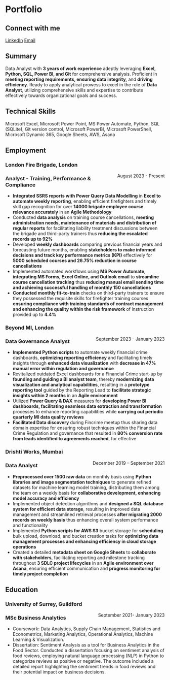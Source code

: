 # Portfolio
## Connect with me
[LinkedIn](https://www.linkedin.com/in/joshua-fernandes-a31957178/)
[Email](mailto:joshrf98@yahoo.co.in)
## Summary
Data Analyst with **3 years of work experience** adeptly leveraging **Excel, Python, SQL, Power
BI, and Git** for comprehensive analysis. Proficient in **meeting reporting requirements,
ensuring data integrity,** and **driving efficiency**. Ready to apply analytical prowess to excel in
the role of **Data Analyst**, utilizing comprehensive skills and expertise
to contribute effectively towards organizational goals and success.

## Technical Skills
Microsoft Excel, Microsoft Power Point, MS Power Automate, Python, SQL
(SQLite), Git version control, Microsoft PowerBI, Microsoft PowerShell, Microsoft Dynamic 365,
Google Sheets, AWS, Asana

## Employment
### London Fire Brigade, London 
<span style="float: right;">August 2023 - Present</span>
### Analyst - Training, Performance & Compliance
- **Integrated SSRS reports with Power Query Data Modelling** in **Excel to automate weekly 
reporting**, enabling efficient firefighters and timely skill gap recognition
for over **14000 brigade employee course relevance accurately** in an **Agile Methodology**
- Conducted **data analysis** on training course cancellations, **meeting administration needs,
maintenance of materials and distribution of regular reports** for facilitating liability
treatment discussions between the brigade and third-party trainers thus **reducing the
escalated records up to 92%**
- Developed **weekly dashboards** comparing previous financial years and forecasting future
months, enabling **stakeholders to make informed decisions and track key performance
metrics (KPI)** effectively for **5000 scheduled courses and 26.75% reduction in course
cancellations**
- Implemented automated workflows using **MS Power Automate, integrating MS Forms,
Excel Online, and Outlook email** to **streamline course cancellation tracking** thus
**reducing manual email sending time and achieving successful handling of monthly 150
cancellations**
- **Conducted monthly fit-to-train** checks on third-party trainers to ensure they possessed
the requisite skills for firefighter training courses **ensuring compliance with training
standards of contract management and enhancing the quality within the risk
framework** of instruction provided up to **4.4%**

### Beyond MI, London
<span style="float: right;">September 2023 - January 2023</span>
### Data Governance Analyst
- **Implemented Python scripts** to automate weekly financial crime dashboards,
**optimizing reporting efficiency** and facilitating timely insights through **enhanced
data visualization** with **decrease in 47% manual error within regulation and
governance**
- Revitalized outdated Excel dashboards for a Financial Crime start-up by **founding and
guiding a BI analyst team**, thereby **modernizing data visualization and analytical
capabilities**, resulting in a **prototype reporting tool** guided by the Reporting Lead to
**facilitate strategic insights within 2 months** in an **Agile environment**
- Utilized **Power Query & DAX** measures for **developing Power BI dashboards,
facilitating seamless data extraction and transformation** processes to enhance
reporting capabilities while **carrying out periodic quarterly MI data quality reviews**
- **Facilitated Data discovery** during Fincrime meetup thus sharing data domain expertise
for ensuring robust techniques within the Financial Crime Regulation and governance
that resulted in **80% conversion rate from leads identified to agreements reached**, for
effective

### Drishti Works, Mumbai
<span style="float: right;">December 2019 – September 2021</span>
### Data Analyst
- **Preprocessed over 1500 raw data** on monthly basis using **Python libraries and image
segmentation techniques** to generate refined datasets for machine learning model
training, distributing them among the team on a weekly basis for **collaborative
development, enhancing model accuracy and efficiency**
- Implemented object detection algorithms and **designed a SQL database system for
efficient data storage**, resulting in improved data management and streamlined
retrieval processes **after migrating 2000 records on weekly basis** thus enhancing overall system
performance and functionality
- Implemented **Python scripts for AWS S3** bucket storage for **scheduling** bulk upload,
download, and bucket creation tasks for **optimizing data management processes and
enhancing efficiency in cloud storage operations**
- Created a detailed **metadata sheet on Google Sheets** to **collaborate with
stakeholders**, facilitating reporting and milestone tracking throughout **3 SDLC
project lifecycles** in an **Agile environment over Asana**, ensuring efficient
communication and **progress monitoring for timely project completion**

## Education
### University of Surrey, Guildford
<span style="float: right;">September 2021- January 2023</span>
### MSc Business Analytics
- Coursework: Data Analytics, Supply Chain Management, Statistics and Econometrics,
Marketing Analytics, Operational Analytics, Machine Learning & Visualization.
- Dissertation: Sentiment Analysis as a tool for Business Analytics in the Food Sector.
Conducted a dissertation focusing on sentiment analysis of food reviews, employing
natural language processing (NLP) in Python to categorize reviews as positive or
negative. The outcome included a detailed report highlighting the sentiment trends in
food reviews and their potential impact on business decisions.
